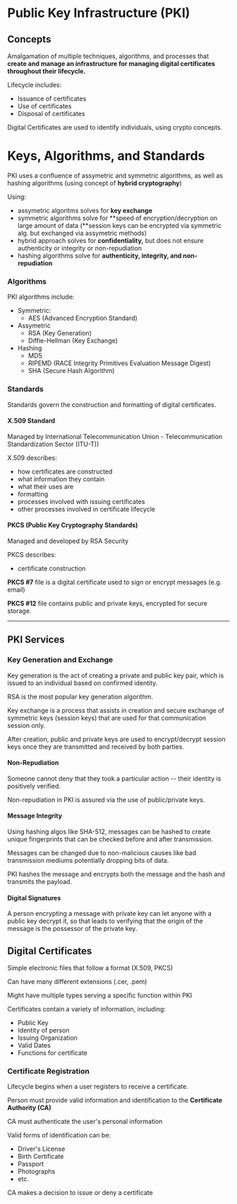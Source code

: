 # Public Key Infrastructure \(PKI\)

## Concepts

Amalgamation of multiple techniques, algorithms, and processes that **create and manage an infrastructure for managing digital certificates throughout their lifecycle.**

Lifecycle includes:

* Issuance of certificates
* Use of certificates
* Disposal of certificates

Digital Certificates are used to identify individuals, using crypto concepts.

# Keys, Algorithms, and Standards

PKI uses a confluence of assymetric and symmetric algorithms, as well as hashing algorithms \(using concept of **hybrid cryptography**\)

Using:

* assymetric algoritms solves for **key exchange**
* symmetric algorithms solve for **speed of encryption/decryption on large amount of data \(**session keys can be encrypted via symmetric alg. but exchanged via assymetric methods\)
* hybrid approach solves for **confidentiality,** but does not ensure authenticity or integrity or non-repudiation
* hashing algorithms solve for **authenticity, integrity, and non-repudiation**

### Algorithms

PKI algorithms include:

* Symmetric:
  * AES \(Advanced Encryption Standard\)
* Assymetric
  * RSA \(Key Generation\)
  * Diffie-Hellman \(Key Exchange\)
* Hashing
  * MD5
  * RIPEMD \(RACE Integrity Primitives Evaluation Message Digest\)
  * SHA \(Secure Hash Algorithm\)

### Standards

Standards govern the construction and formatting of digital certificates.

#### **X.509 Standard**

Managed by International Telecommunication Union - Telecommunication Standardization Sector \(ITU-T\)\)

X.509 describes:

* how certificates are constructed
* what information they contain
* what their uses are
* formatting
* processes involved with issuing certificates
* other processes involved in certificate lifecycle

#### PKCS \(Public Key Cryptography Standards\)

Managed and developed by RSA Security

PKCS describes:

* certificate construction

**PKCS \#7** file is a digital certificate used to sign or encrypt messages \(e.g. email\)

**PKCS \#12** file contains public and private keys, encrypted for secure storage.

---

## PKI Services

### Key Generation and Exchange

Key generation is the act of creating a private and public key pair, which is issued to an individual based on confirmed identity.

RSA is the most popular key generation algorithm.

Key exchange is a process that assists in creation and secure exchange of symmetric keys \(session keys\) that are used for that communication session only.

After creation, public and private keys are used to encrypt/decrypt session keys once they are transmitted and received by both parties.

#### Non-Repudiation

Someone cannot deny that they took a particular action -- their identity is positively verified.

Non-repudiation in PKI is assured via the use of public/private keys.

#### Message Integrity

Using hashing algos like SHA-512, messages can be hashed to create unique fingerprints that can be checked before and after transmission.

Messages can be changed due to non-malicious causes like bad transmission mediums potentially dropping bits of data.

PKI hashes the message and encrypts both the message and the hash and transmits the payload.

#### Digital Signatures

A person encrypting a message with private key can let anyone with a public key decrypt it, so that leads to verifying that the origin of the message is the possessor of the private key.

## Digital Certificates

Simple electronic files that follow a format \(X.509, PKCS\)

Can have many different extensions \(.cer, .pem\)

Might have multiple types serving a specific function within PKI

Certificates contain a variety of information, including:

* Public Key 
* Identity of person
* Issuing Organization
* Valid Dates
* Functions for certificate

### Certificate Registration

Lifecycle begins when a user registers to receive a certificate.

Person must provide valid information and identification to the **Certificate Authority \(CA\)** 

CA must authenticate the user's personal information

Valid forms of identification can be:

* Driver's License
* Birth Certificate
* Passport
* Photographs
* etc.

CA makes a decision to issue or deny a certificate



